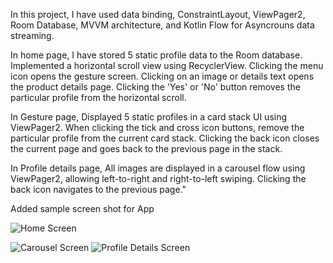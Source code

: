 In this project, I have used data binding, ConstraintLayout, ViewPager2, Room Database, MVVM architecture, and Kotlin Flow for Asyncrouns data streaming.

In home page,
          I have stored 5 static profile data to the Room database. 
          Implemented a horizontal scroll view using RecyclerView. 
          Clicking the menu icon opens the gesture screen. 
          Clicking on an image or details text opens the product details page. 
          Clicking the 'Yes' or 'No' button removes the particular profile from the horizontal scroll.

In Gesture page,
          Displayed 5 static profiles in a card stack UI using ViewPager2. 
          When clicking the tick and cross icon buttons, remove the particular profile from the current card stack. 
          Clicking the back icon closes the current page and goes back to the previous page in the stack.

In Profile details page,
           All images are displayed in a carousel flow using ViewPager2, allowing left-to-right and right-to-left swiping. 
           Clicking the back icon navigates to the previous page."

Added sample screen shot for App
          
![Home Screen](https://github.com/RajendiraPrasath/MatrimonyInterview/assets/56393204/dfac490e-7f64-4973-bfa4-bb82e630e20c)

![Carousel Screen](https://github.com/RajendiraPrasath/MatrimonyInterview/assets/56393204/8c304fb4-9d3e-4f44-a481-45f3ae0c2519)
![Profile Details Screen](https://github.com/RajendiraPrasath/MatrimonyInterview/assets/56393204/ef67660e-4463-434d-b65b-0c9b16dcdeda)


